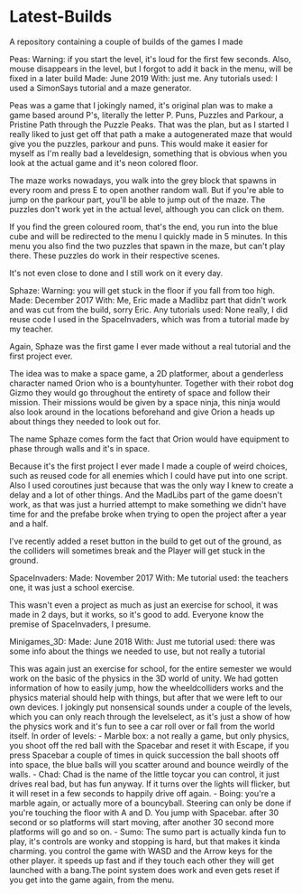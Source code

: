 # Latest-Builds
A repository containing a couple of builds of the games I made

Peas: 
Warning: if you start the level, it's loud for the first few seconds. 
    Also, mouse disappears in the level, but I forgot to add it back in the menu, will be fixed in a later build
Made: June 2019
With: just me.
Any tutorials used: I used a SimonSays tutorial and a maze generator.

Peas was a game that I jokingly named, it's original plan was to make a game based around P's, literally the letter P.
Puns, Puzzles and Parkour, a Pristine Path through the Puzzle Peaks. 
That was the plan, but as I started I really liked to just get off that path a make a autogenerated maze that would give you the puzzles, parkour and puns. 
This would make it easier for myself as I'm really bad a leveldesign, something that is obvious when you look at the actual game and it's neon colored floor.

The maze works nowadays, you walk into the grey block that spawns in every room and press E to open another random wall. But if you're able to jump on the parkour part, you'll be able to jump out of the maze. The puzzles don't work yet in the actual level, although you can click on them.

If you find the green coloured room, that's the end, you run into the blue cube and will be redirected to the menu I quickly made in 5 minutes. In this menu you also find the two puzzles that spawn in the maze, but can't play there. These puzzles do work in their respective scenes.

It's not even close to done and I still work on it every day.


Sphaze: 
Warning: you will get stuck in the floor if you fall from too high.
Made: December 2017
With: Me, Eric made a Madlibz part that didn't work and was cut  from the build, sorry Eric.
Any tutorials used: None really, I did reuse code I used in the SpaceInvaders, which was from a tutorial made by my teacher.

Again, Sphaze was the first game I ever made without a real tutorial and the first project ever.

The idea was to make a space game, a 2D platformer, about a genderless character named Orion who is a bountyhunter. Together with their robot dog Gizmo they would go throughout the entirety of space and follow their mission.
Their missions would be given by a space ninja, this ninja would also look around in the locations beforehand and give Orion a heads up about things they needed to look out for.

The name Sphaze comes form the fact that Orion would have equipment to phase through walls and it's in space.

Because it's the first project I ever made I made a couple of weird choices, such as reused code for all enemies which I could have put into one script. Also I used coroutines just because that was the only way I knew to create a delay and a lot of other things.
And the MadLibs part of the game doesn't work, as that was just a hurried attempt to make something we didn't have time for and the prefabe broke when trying to open the project after a year and a half.

I've recently added a reset button in the build to get out of the ground, as the colliders will sometimes break and the Player will get stuck in the ground.


SpaceInvaders:
Made: November 2017
With: Me
tutorial used: the teachers one, it was just a school exercise.

This wasn't even a project as much as just an exercise for school, it was made in 2 days, but it works, so it's good to add.
Everyone know the premise of SpaceInvaders, I presume.


Minigames_3D:
Made: June 2018
With: Just me
tutorial used: there was some info about the things we needed to use, but not really a tutorial

This was again just an exercise for school, for the entire semester we would work on the basic of the physics in the 3D world of unity.
We had gotten information of how to easily jump, how the wheeldcolliders works and the physics material should help with things, but after that we were left to our own devices. I jokingly put nonsensical sounds under a couple of the levels, which you can only reach through the levelselect, as it's just a show of how the physics work and it's fun to see a car roll over or fall from the world itself.
In order of levels:
    - Marble box: a not really a game, but only physics, you shoot off the red ball with the Spacebar and reset it with Escape, if you press Spacebar a couple of times in quick succession the ball shoots off into space, the blue balls will you scatter around and bounce weirdly of the walls.
    - Chad: Chad is the name of the little toycar you can control, it just drives real bad, but has fun anyway. If it turns over the lights will flicker, but it will reset in a few seconds to happily drive off again.
    - Boing: you're a marble again, or actually more of a bouncyball. Steering can only be done if you're touching the floor with A and D. You jump with Spacebar. after 30 second or so platforms will start moving, after another 30 second more platforms will go and so on.
    - Sumo: The sumo part is actually kinda fun to play, it's controls are wonky and stopping is hard, but that makes it kinda charming. you control the game with WASD and the Arrow keys for the other player. it speeds up fast and if they touch each other they will get launched with a bang.The point system does work and even gets reset if you get into the game again, from the menu.
